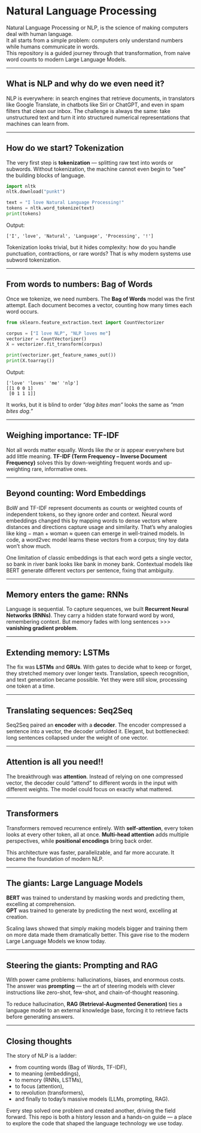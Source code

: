# Natural Language Processing

Natural Language Processing or NLP, is the science of making computers deal with human language.  
It all starts from a simple problem: computers only understand numbers while humans communicate in words.  
This repository is a guided journey through that transformation, from naive word counts to modern Large Language Models.  

---

## What is NLP and why do we even need it?  

NLP is everywhere: in search engines that retrieve documents, in translators like Google Translate, in chatbots like Siri or ChatGPT, and even in spam filters that clean our inbox. The challenge is always the same: take unstructured text and turn it into structured numerical representations that machines can learn from.  

---

## How do we start? Tokenization  

The very first step is **tokenization** — splitting raw text into words or subwords. Without tokenization, the machine cannot even begin to “see” the building blocks of language.  

```python
import nltk
nltk.download("punkt")

text = "I love Natural Language Processing!"
tokens = nltk.word_tokenize(text)
print(tokens)
```

Output:  
```
['I', 'love', 'Natural', 'Language', 'Processing', '!']
```

Tokenization looks trivial, but it hides complexity: how do you handle punctuation, contractions, or rare words? That is why modern systems use subword tokenization.  

---

## From words to numbers: Bag of Words  

Once we tokenize, we need numbers. The **Bag of Words** model was the first attempt. Each document becomes a vector, counting how many times each word occurs.  

```python
from sklearn.feature_extraction.text import CountVectorizer

corpus = ["I love NLP", "NLP loves me"]
vectorizer = CountVectorizer()
X = vectorizer.fit_transform(corpus)

print(vectorizer.get_feature_names_out())
print(X.toarray())
```

Output:  
```
['love' 'loves' 'me' 'nlp']
[[1 0 0 1]
 [0 1 1 1]]
```

It works, but it is blind to order *“dog bites man”* looks the same as *“man bites dog.”*  

---

## Weighing importance: TF-IDF  

Not all words matter equally. Words like *the* or *is* appear everywhere but add little meaning. **TF-IDF (Term Frequency – Inverse Document Frequency)** solves this by down-weighting frequent words and up-weighting rare, informative ones.  

---

## Beyond counting: Word Embeddings  

BoW and TF-IDF represent documents as counts or weighted counts of independent tokens, so they ignore order and context. Neural word embeddings changed this by mapping words to dense vectors where distances and directions capture usage and similarity. That’s why analogies like king − man + woman ≈ queen can emerge in well-trained models. In code, a word2vec model learns these vectors from a corpus; tiny toy data won’t show much.

One limitation of classic embeddings is that each word gets a single vector, so bank in river bank looks like bank in money bank. Contextual models like BERT generate different vectors per sentence, fixing that ambiguity. 

---

## Memory enters the game: RNNs  

Language is sequential. To capture sequences, we built **Recurrent Neural Networks (RNNs)**. They carry a hidden state forward word by word, remembering context. But memory fades with long sentences >>> **vanishing gradient problem**.  

---

## Extending memory: LSTMs

The fix was **LSTMs** and **GRUs**. With gates to decide what to keep or forget, they stretched memory over longer texts. Translation, speech recognition, and text generation became possible. Yet they were still slow, processing one token at a time.  

---

## Translating sequences: Seq2Seq  

Seq2Seq paired an **encoder** with a **decoder**. The encoder compressed a sentence into a vector, the decoder unfolded it. Elegant, but bottlenecked: long sentences collapsed under the weight of one vector.  

---

## Attention is all you need!!

The breakthrough was **attention**. Instead of relying on one compressed vector, the decoder could “attend” to different words in the input with different weights. The model could focus on exactly what mattered.  

---

## Transformers  

Transformers removed recurrence entirely. With **self-attention**, every token looks at every other token, all at once. **Multi-head attention** adds multiple perspectives, while **positional encodings** bring back order.  

This architecture was faster, parallelizable, and far more accurate. It became the foundation of modern NLP.  

---

## The giants: Large Language Models  

**BERT** was trained to understand by masking words and predicting them, excelling at comprehension.  
**GPT** was trained to generate by predicting the next word, excelling at creation.  

Scaling laws showed that simply making models bigger and training them on more data made them dramatically better. This gave rise to the modern Large Language Models we know today.  

---

## Steering the giants: Prompting and RAG  

With power came problems: hallucinations, biases, and enormous costs. The answer was **prompting** — the art of steering models with clever instructions like zero-shot, few-shot, and chain-of-thought reasoning.  

To reduce hallucination, **RAG (Retrieval-Augmented Generation)** ties a language model to an external knowledge base, forcing it to retrieve facts before generating answers.  

---

## Closing thoughts  

The story of NLP is a ladder:  
- from counting words (Bag of Words, TF-IDF),  
- to meaning (embeddings),  
- to memory (RNNs, LSTMs),  
- to focus (attention),  
- to revolution (transformers),  
- and finally to today’s massive models (LLMs, prompting, RAG).  

Every step solved one problem and created another, driving the field forward. This repo is both a history lesson and a hands-on guide — a place to explore the code that shaped the language technology we use today.  
